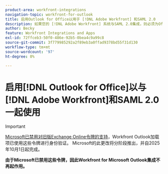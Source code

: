 ```yaml
---
product-area: workfront-integrations
navigation-topic: workfront-for-outlook
title: 启用Outlook for Office以用于 [!DNL Adobe Workfront] 和SAML 2.0
description: 如果您的 [!DNL Adobe Workfront] 系统与SAML 2.0集成，则必须为Office加载项启用SAML 2.0身份验证，以便用户能够使用其SAML 2.0凭据进行身份验证。
author: Becky
feature: Workfront Integrations and Apps
exl-id: 72ffceb3-50f0-486e-92b5-0bea4c9a99c8
source-git-commit: 3f779985292a2f89eb3a0ffad9378bd55f31d130
workflow-type: tm+mt
source-wordcount: '97'
ht-degree: 0%

---
```


# 启用[!DNL Outlook for Office]以与[!DNL Adobe Workfront]和SAML 2.0一起使用



>[!IMPORTANT]
>
>[Microsoft已禁用对旧版Exchange Online令牌的支持](https://learn.microsoft.com/en-us/office/dev/add-ins/outlook/faq-nested-app-auth-outlook-legacy-tokens)，Workfront Outlook加载项已使用这些令牌进行身份验证。 Microsoft的此更改将分阶段推出，并自2025年10月1日起完成。
>
>**由于Microsoft已禁用这些令牌，因此Workfront for Microsoft Outlook集成不再起作用。**

